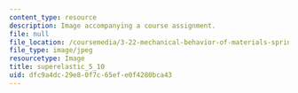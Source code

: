 ```yaml
---
content_type: resource
description: Image accompanying a course assignment.
file: null
file_location: /coursemedia/3-22-mechanical-behavior-of-materials-spring-2008/dfc9a4dc29e80f7c65efe0f4280bca43_superelastic_5_10.jpg
file_type: image/jpeg
resourcetype: Image
title: superelastic_5_10
uid: dfc9a4dc-29e8-0f7c-65ef-e0f4280bca43
---
```

